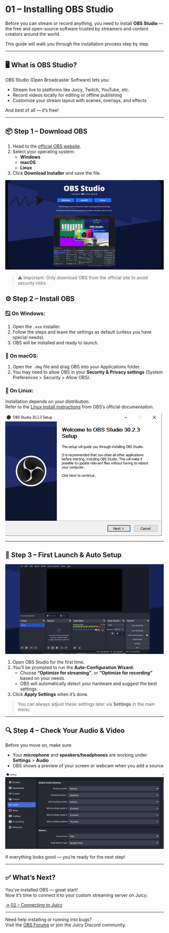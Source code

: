 # 01 – Installing OBS Studio

Before you can stream or record anything, you need to install **OBS Studio** — the free and open-source software trusted by streamers and content creators around the world.

This guide will walk you through the installation process step by step.

---

## 🖥️ What is OBS Studio?

OBS Studio (Open Broadcaster Software) lets you:
- Stream live to platforms like Juicy, Twitch, YouTube, etc.
- Record videos locally for editing or offline publishing
- Customize your stream layout with scenes, overlays, and effects

And best of all — it’s free!

---

## 📦 Step 1 – Download OBS

1. Head to the [official OBS website](https://obsproject.com/).
2. Select your operating system:
   - **Windows**
   - **macOS**
   - **Linux**
3. Click **Download Installer** and save the file.

![OBS homepage demo](../assets/screenshots/obs-homepage.gif)

> ⚠️ Important: Only download OBS from the official site to avoid security risks.

## ⚙️ Step 2 – Install OBS

### 🪟 On Windows:
1. Open the `.exe` installer.
2. Follow the steps and leave the settings as default (unless you have special needs).
3. OBS will be installed and ready to launch.

### 🍎 On macOS:
1. Open the `.dmg` file and drag OBS into your Applications folder.
2. You may need to allow OBS in your **Security & Privacy settings** (System Preferences > Security > Allow OBS).

### 🐧 On Linux:
Installation depends on your distribution.  
Refer to the [Linux install instructions](https://obsproject.com/wiki/install-instructions#linux) from OBS’s official documentation.

![OBS homepage demo](../assets/screenshots/obs-install-screen.png)

---

## 🚀 Step 3 – First Launch & Auto Setup

![OBS homepage demo](../assets/screenshots/obs-interface-new.jpg)

1. Open OBS Studio for the first time.
2. You’ll be prompted to run the **Auto-Configuration Wizard**:
   - Choose **“Optimize for streaming”**, or **“Optimize for recording”** based on your needs.
   - OBS will automatically detect your hardware and suggest the best settings.
3. Click **Apply Settings** when it’s done.

> You can always adjust these settings later via **Settings** in the main menu.

---

## 🔍 Step 4 – Check Your Audio & Video

Before you move on, make sure:
- Your **microphone** and **speakers/headphones** are working under **Settings** > **Audio**
- OBS shows a preview of your screen or webcam when you add a source

![OBS homepage demo](../assets/screenshots/obs-AV.jpg)

If everything looks good — you’re ready for the next step!

---

## ✅ What’s Next?

You’ve installed OBS — great start!  
Now it’s time to connect it to your custom streaming server on Juicy:

[→ 02 – Connecting to Juicy](./02_connecting-to-juicy.md)

---

Need help installing or running into bugs?  
Visit the [OBS Forums](https://obsproject.com/forum/) or join the Juicy Discord community.
